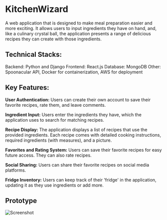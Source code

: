 # KitchenWizard
A web application that is designed to make meal preparation easier and more exciting. It allows users to input ingredients they have on hand, and, like a culinary crystal ball, the application presents a range of delicious recipes they can create with those ingredients.

## Technical Stacks:
Backend: Python and Django
Frontend: React.js
Database: MongoDB
Other: Spoonacular API, Docker for containerization, AWS for deployment

## Key Features:
**User Authentication:** Users can create their own account to save their favorite recipes, rate them, and leave comments.

**Ingredient Input:** Users enter the ingredients they have, which the application uses to search for matching recipes.

**Recipe Display:** The application displays a list of recipes that use the provided ingredients. Each recipe comes with detailed cooking instructions, required ingredients (with measures), and a picture.

**Favorites and Rating System:** Users can save their favorite recipes for easy future access. They can also rate recipes.

**Social Sharing:** Users can share their favorite recipes on social media platforms.

**Fridge Inventory:** Users can keep track of their 'fridge' in the application, updating it as they use ingredients or add more.

## Prototype 
![Screenshot](Prototype.png)
